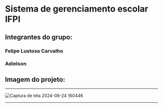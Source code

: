# Sistema de gerenciamento escolar IFPI

## Integrantes do grupo:

### Felipe Lustosa Carvalho
### Adielson

## Imagem do projeto:
<hr>

![Captura de tela 2024-08-24 160446](https://github.com/user-attachments/assets/3c8d13b2-784d-4636-92b3-5ca1ea024797)

<hr>
